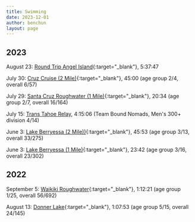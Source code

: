 ```yaml
---
title: Swimming
date: 2023-12-01
author: benchun
layout: page
---
```


2023
---------------------
August 23: [Round Trip Angel Island](https://marathonswimmers.org/swims/angel-island/2023/chun/){:target="_blank"}, 5:37:47

July 30: [Cruz Cruise (2 Mile)](https://results.raceroster.com/v2/en-US/results/z3cysbb9e52ambd3/results?subEvent=172800&page=1){:target="_blank"}, 45:00 (age group 2/4, overall 6/57)

July 29: [Santa Cruz Roughwater (1 Mile)](https://results.raceroster.com/v2/en-US/results/z3cysbb9e52ambd3/results?subEvent=172798&page=1){:target="_blank"}, 20:34  (age group 2/7, overall 16/164)

July 15: [Trans Tahoe Relay](https://runsignup.com/race/results/?raceId=150032#resultSetId-392445;perpage:100), 4:15:06 (Team Bound Nomads, Men's 300+ division 4/14) 

June 3: [Lake Berryessa (2 Mile))](https://results.svetiming.com/UC-Davis-Aquatic-Masters/events/2023/lake-berryessa-open-water-swims/results){:target="_blank"}, 45:53 (age group 3/13, overall 33/275)

June 3: [Lake Berryessa (1 Mile)](https://results.svetiming.com/UC-Davis-Aquatic-Masters/events/2023/lake-berryessa-open-water-swims/results){:target="_blank"}, 23:42 (age group 3/16, overall 23/302)


2022
---------------------

September 5: [Waikiki Roughwater](https://pseresults.com/events/1250/results){:target="_blank"}, 1:12:21 (age group 1/25, overall 56/692)

August 13: [Donner Lake](https://www.donnerlakeswim.org/wp-content/uploads/2022-Cat-1-and-2.pdf){:target="_blank"}, 1:07:53 (age group 5/15, overall 24/145)

